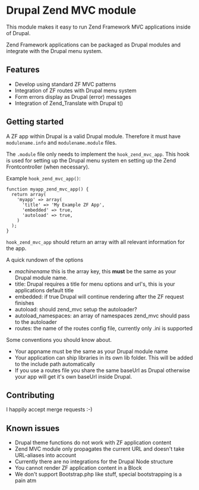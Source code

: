 Drupal Zend MVC module
======================

This module makes it easy to run Zend Framework MVC applications inside of
Drupal.

Zend Framework applications can be packaged as Drupal modules and integrate with
the Drupal menu system.

Features
--------

* Develop using standard ZF MVC patterns
* Integration of ZF routes with Drupal menu system
* Form errors display as Drupal (error) messages
* Integration of Zend_Translate with Drupal t()


Getting started
---------------
A ZF app within Drupal is a valid Drupal module. Therefore it must have
`modulename.info` and `modulename.module` files.

The `.module` file only needs to implement the `hook_zend_mvc_app`. This hook is used
for setting up the Drupal menu system en setting up the Zend Frontcontroller (when necessary).

Example `hook_zend_mvc_app()`:

    function myapp_zend_mvc_app() {
      return array(
        'myapp' => array(
          'title' => 'My Example ZF App',
          'embedded' => true,
          'autoload' => true,
        )
      );
    }

`hook_zend_mvc_app` should return an array with all relevant information for the app.

A quick rundown of the options

* *machinename* this is the array key, this **must** be the same as your Drupal module name.
* title: Drupal requires a title for menu options and url's, this is your applications default title
* embedded: if true Drupal will continue rendering after the ZF request finishes
* autoload: should zend_mvc setup the autoloader?
* autoload_namespaces: an array of namespaces zend_mvc should pass to the autoloader
* routes: the name of the routes config file, currently only .ini is supported

Some conventions you should know about.

* Your appname must be the same as your Drupal module name
* Your application can ship libraries in its own lib folder. This will be added to the include path automatically
* If you use a routes file you share the same baseUrl as Drupal otherwise your app will get it's own baseUrl inside Drupal.

Contributing
------------

I happily accept merge requests :-)


Known issues
------------

* Drupal theme functions do not work with ZF application content
* Zend MVC module only propagates the current URL and doesn't take URL-aliases into account
* Currently there are no integrations for the Drupal Node structure
* You cannot render ZF application content in a Block
* We don't support Bootstrap.php like stuff, special bootstrapping is a pain atm
